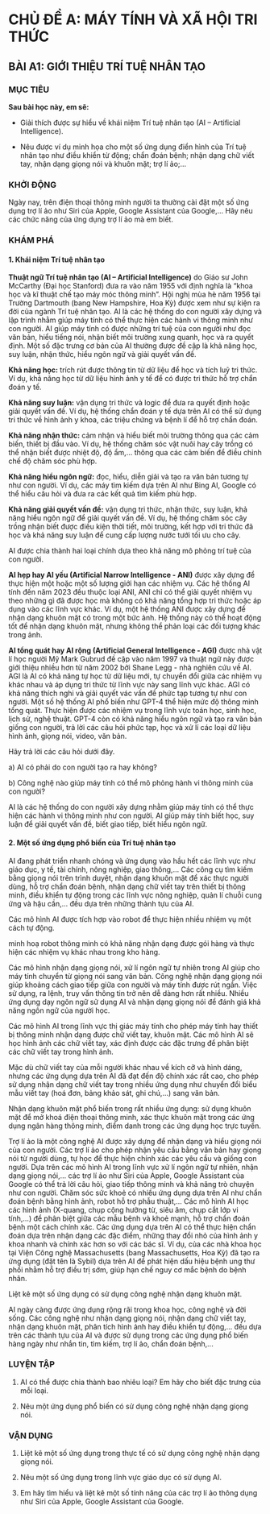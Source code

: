# CHỦ ĐỀ A: MÁY TÍNH VÀ XÃ HỘI TRI THỨC

## BÀI A1: GIỚI THIỆU TRÍ TUỆ NHÂN TẠO

### MỤC TIÊU

**Sau bài học này, em sẽ:**

* Giải thích được sự hiểu về khái niệm Trí tuệ nhân tạo (AI – Artificial Intelligence).

* Nêu được ví dụ minh họa cho một số ứng dụng điển hình của Trí tuệ nhân tạo như điều khiển từ động; chẩn đoán bệnh; nhận dạng chữ viết tay, nhận dạng giọng nói và khuôn mặt; trợ lí ảo;...

### KHỞI ĐỘNG

Ngày nay, trên điện thoại thông minh người ta thường cài đặt một số ứng dụng trợ lí ảo như Siri của Apple, Google Assistant của Google,... Hãy nêu các chức năng của ứng dụng trợ lí ảo mà em biết.

### KHÁM PHÁ

#### 1. Khái niệm Trí tuệ nhân tạo

**Thuật ngữ Trí tuệ nhân tạo (AI – Artificial Intelligence)** do Giáo sư John McCarthy (Đại học Stanford) đưa ra vào năm 1955 với định nghĩa là “khoa học và kĩ thuật chế tạo máy móc thông minh”. Hội nghị mùa hè năm 1956 tại Trường Dartmouth (bang New Hampshire, Hoa Kỳ) được xem như sự kiện ra đời của ngành Trí tuệ nhân tạo. AI là các hệ thống do con người xây dựng và lập trình nhằm giúp máy tính có thể thực hiện các hành vi thông minh như con người. AI giúp máy tính có được những trí tuệ của con người như đọc văn bản, hiểu tiếng nói, nhận biết môi trường xung quanh, học và ra quyết định. Một số đặc trưng cơ bản của AI thường được đề cập là khả năng học, suy luận, nhận thức, hiểu ngôn ngữ và giải quyết vấn đề.

**Khả năng học:** trích rút được thông tin từ dữ liệu để học và tích luỹ tri thức. Ví dụ, khả năng học từ dữ liệu hình ảnh y tế để có được tri thức hỗ trợ chẩn đoán y tế.

**Khả năng suy luận:** vận dụng tri thức và logic để đưa ra quyết định hoặc giải quyết vấn đề. Ví dụ, hệ thống chẩn đoán y tế dựa trên AI có thể sử dụng tri thức về hình ảnh y khoa, các triệu chứng và bệnh lí để hỗ trợ chẩn đoán.

**Khả năng nhận thức:** cảm nhận và hiểu biết môi trường thông qua các cảm biến, thiết bị đầu vào. Ví dụ, hệ thống chăm sóc vật nuôi hay cây trồng có thể nhận biết được nhiệt độ, độ ẩm,... thông qua các cảm biến để điều chỉnh chế độ chăm sóc phù hợp.

**Khả năng hiểu ngôn ngữ:** đọc, hiểu, diễn giải và tạo ra văn bản tương tự như con người. Ví dụ, các máy tìm kiếm dựa trên AI như Bing AI, Google có thể hiểu câu hỏi và đưa ra các kết quả tìm kiếm phù hợp.

**Khả năng giải quyết vấn đề:** vận dụng tri thức, nhận thức, suy luận, khả năng hiểu ngôn ngữ để giải quyết vấn đề. Ví dụ, hệ thống chăm sóc cây trồng nhận biết được điều kiện thời tiết, môi trường, kết hợp với tri thức đã học và khả năng suy luận để cung cấp lượng nước tưới tối ưu cho cây.

AI được chia thành hai loại chính dựa theo khả năng mô phỏng trí tuệ của con người.

**AI hẹp hay AI yếu (Artificial Narrow Intelligence - ANI)** được xây dựng để thực hiện một hoặc một số lượng giới hạn các nhiệm vụ. Các hệ thống AI tính đến năm 2023 đều thuộc loại ANI, ANI chỉ có thể giải quyết nhiệm vụ theo những gì đã được học mà không có khả năng tổng hợp tri thức hoặc áp dụng vào các lĩnh vực khác. Ví dụ, một hệ thống ANI được xây dựng để nhận dạng khuôn mặt có trong một bức ảnh. Hệ thống này có thể hoạt động tốt để nhận dạng khuôn mặt, nhưng không thể phản loại các đối tượng khác trong ảnh.

**AI tổng quát hay AI rộng (Artificial General Intelligence - AGI)** được nhà vật lí học người Mỹ Mark Gubrud đề cập vào năm 1997 và thuật ngữ này được giới thiệu nhiều hơn từ năm 2002 bởi Shane Legg - nhà nghiên cứu về AI. AGI là AI có khả năng tự học từ dữ liệu mới, tự chuyển đổi giữa các nhiệm vụ khác nhau và áp dụng tri thức từ lĩnh vực này sang lĩnh vực khác. AGI có khả năng thích nghi và giải quyết vác vấn đề phức tạp tương tự như con người. Một số hệ thống AI phổ biến như GPT-4 thể hiện mức độ thông minh tổng quát. Thực hiện được các nhiệm vụ trong lĩnh vực toán học, sinh học, lịch sử, nghệ thuật. GPT-4 còn có khả năng hiểu ngôn ngữ và tạo ra văn bản giống con người, trả lời các câu hỏi phức tạp, học và xử lí các loại dữ liệu hình ảnh, giọng nói, video, văn bản.

Hãy trả lời các câu hỏi dưới đây.

a) AI có phải do con người tạo ra hay không?

b) Công nghệ nào giúp máy tính có thể mô phỏng hành vi thông minh của con người?

AI là các hệ thống do con người xây dựng nhằm giúp máy tính có thể thực hiện các hành vi thông minh như con người. AI giúp máy tính biết học, suy luận để giải quyết vấn đề, biết giao tiếp, biết hiểu ngôn ngữ.

#### 2. Một số ứng dụng phổ biến của Trí tuệ nhân tạo

AI đang phát triển nhanh chóng và ứng dụng vào hầu hết các lĩnh vực như giáo dục, y tế, tài chính, nông nghiệp, giao thông,... Các công cụ tìm kiếm bằng giọng nói trên trình duyệt, nhận dạng khuôn mặt để xác thực người dùng, hỗ trợ chẩn đoán bệnh, nhận dạng chữ viết tay trên thiết bị thông minh, điều khiển tự động trong các lĩnh vực nông nghiệp, quản lí chuỗi cung ứng và hậu cần,... đều dựa trên những thành tựu của AI.

Các mô hình AI được tích hợp vào robot để thực hiện nhiều nhiệm vụ một cách tự động.

minh hoạ robot thông minh có khả năng nhận dạng được gói hàng và thực hiện các nhiệm vụ khác nhau trong kho hàng.

Các mô hình nhận dạng giọng nói, xử lí ngôn ngữ tự nhiên trong AI giúp cho máy tính chuyển từ giọng nói sang văn bản. Công nghệ nhận dạng giọng nói giúp khoảng cách giao tiếp giữa con người và máy tính được rút ngắn. Việc sử dụng, ra lệnh, truy vấn thông tin trở nên dễ dàng hơn rất nhiều. Nhiều ứng dụng dạy ngôn ngữ sử dụng AI và nhận dạng giọng nói để đánh giá khả năng ngôn ngữ của người học.

Các mô hình AI trong lĩnh vực thị giác máy tính cho phép máy tính hay thiết bị thông minh nhận dạng được chữ viết tay, khuôn mặt. Các mô hình AI sẽ học hình ảnh các chữ viết tay, xác định được các đặc trưng để phân biệt các chữ viết tay trong hình ảnh.

Mặc dù chữ viết tay của mỗi người khác nhau về kích cỡ và hình dáng, nhưng các ứng dụng dựa trên AI đã đạt đến độ chính xác rất cao, cho phép sử dụng nhận dạng chữ viết tay trong nhiều ứng dụng như chuyển đổi biểu mẫu viết tay (hoá đơn, bảng khảo sát, ghi chú,...) sang văn bản.

Nhận dạng khuôn mặt phổ biến trong rất nhiều ứng dụng: sử dụng khuôn mặt để mở khoá điện thoại thông minh, xác thực khuôn mặt trong các ứng dụng ngân hàng thông minh, điểm danh trong các ứng dụng học trực tuyến.

Trợ lí ảo là một công nghệ AI được xây dựng để nhận dạng và hiểu giọng nói của con người. Các trợ lí ảo cho phép nhận yêu cầu bằng văn bản hay giọng nói từ người dùng, tự học để thực hiện chính xác các yêu cầu và giống con người. Dựa trên các mô hình AI trong lĩnh vực xử lí ngôn ngữ tự nhiên, nhận dạng giọng nói,... các trợ lí ảo như Siri của Apple, Google Assistant của Google có thể trả lời câu hỏi, giao tiếp thông minh và khả năng trò chuyện như con người. Chăm sóc sức khoẻ có nhiều ứng dụng dựa trên AI như chẩn đoán bệnh bằng hình ảnh, robot hỗ trợ phẫu thuật,... Các mô hình AI học các hình ảnh (X-quang, chụp cộng hưởng từ, siêu âm, chụp cắt lớp vi tính,...) để phân biệt giữa các mẫu bệnh và khoẻ mạnh, hỗ trợ chẩn đoán bệnh một cách chính xác. Các ứng dụng dựa trên AI có thể thực hiện chẩn đoán dựa trên nhận dạng các đặc điểm, những thay đổi nhỏ của hình ảnh y khoa nhanh và chính xác hơn so với các bác sĩ. Ví dụ, của các nhà khoa học tại Viện Công nghệ Massachusetts (bang Massachusetts, Hoa Kỳ) đã tạo ra ứng dụng (đặt tên là Sybil) dựa trên AI để phát hiện dấu hiệu bệnh ung thư phổi nhằm hỗ trợ điều trị sớm, giúp hạn chế nguy cơ mắc bệnh do bệnh nhân.

Liệt kê một số ứng dụng có sử dụng công nghệ nhận dạng khuôn mặt.

AI ngày càng được ứng dụng rộng rãi trong khoa học, công nghệ và đời sống. Các công nghệ như nhận dạng giọng nói, nhận dạng chữ viết tay, nhận dạng khuôn mặt, phân tích hình ảnh hay điều khiển tự động,... đều dựa trên các thành tựu của AI và được sử dụng trong các ứng dụng phổ biến hàng ngày như nhắn tin, tìm kiếm, trợ lí ảo, chẩn đoán bệnh,...

### LUYỆN TẬP

1. AI có thể được chia thành bao nhiêu loại? Em hãy cho biết đặc trưng của mỗi loại.

2. Nêu một ứng dụng phổ biến có sử dụng công nghệ nhận dạng giọng nói.

### VẬN DỤNG

1. Liệt kê một số ứng dụng trong thực tế có sử dụng công nghệ nhận dạng giọng nói.

2. Nêu một số ứng dụng trong lĩnh vực giáo dục có sử dụng AI.

3. Em hãy tìm hiểu và liệt kê một số tính năng của các trợ lí ảo thông dụng như Siri của Apple, Google Assistant của Google.
